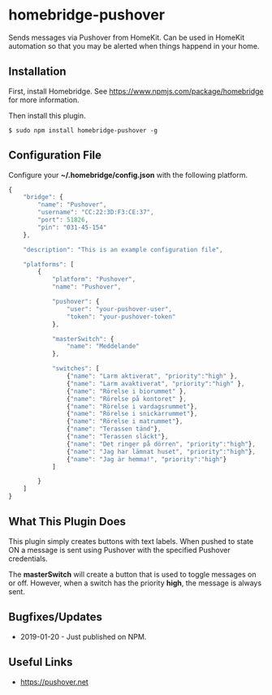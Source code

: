 # homebridge-pushover

Sends messages via Pushover from HomeKit. Can be used in HomeKit automation 
so that you may be alerted when things happend in your home.

## Installation

First, install Homebridge. See https://www.npmjs.com/package/homebridge
for more information.

Then install this plugin.

    $ sudo npm install homebridge-pushover -g

## Configuration File

Configure your **~/.homebridge/config.json** with the following platform.


```javascript
{
    "bridge": {
        "name": "Pushover",
        "username": "CC:22:3D:F3:CE:37",
        "port": 51826,
        "pin": "031-45-154"
    },

    "description": "This is an example configuration file",

    "platforms": [
        {
            "platform": "Pushover",
            "name": "Pushover",

            "pushover": {
                "user": "your-pushover-user",
                "token": "your-pushover-token"
            },

            "masterSwitch": {
                "name": "Meddelande"
            },

            "switches": [
                {"name": "Larm aktiverat", "priority":"high" },
                {"name": "Larm avaktiverat", "priority":"high" },
                {"name": "Rörelse i biorummet" },
                {"name": "Rörelse på kontoret" },
                {"name": "Rörelse i vardagsrummet"},
                {"name": "Rörelse i snickarrummet"},
                {"name": "Rörelse i matrummet"},
                {"name": "Terassen tänd"},
                {"name": "Terassen släckt"},
                {"name": "Det ringer på dörren", "priority":"high"},
                {"name": "Jag har lämnat huset", "priority":"high"},
                {"name": "Jag är hemma!", "priority":"high"}
            ]

        }
    ]
}

```
## What This Plugin Does

This plugin simply creates buttons with text labels. When pushed to state ON
a message is sent using Pushover with the specified Pushover credentials.

The **masterSwitch** will create a button that is used to toggle
messages on or off. However, when a switch has the priority **high**, the message is always sent.

## Bugfixes/Updates

* 2019-01-20 - Just published on NPM.

## Useful Links

* https://pushover.net
